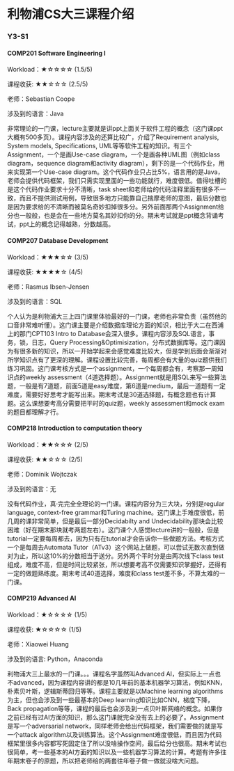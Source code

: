 # 利物浦CS大三课程介绍

### Y3-S1

#### COMP201 Software Engineering I

Workload：★☆☆☆☆ (1.5/5)

课程收获: ★★☆☆☆ (2.5/5)

老师：Sebastian Coope

涉及到的语言：Java

非常理论的一门课，lecture主要就是讲ppt上面关于软件工程的概念（这门课ppt大概有500多页）。课程内容涉及的还算比较广，介绍了Requirement analysis, System models, Specifications, UML等等软件工程的知识。有三个Assignment，一个是画Use-case diagram，一个是画各种UML图（例如class diagram，sequence diagram和activity diagram），剩下的是一个代码作业，用来实现第一个Use-case diagram。这个代码作业只占比5%，语言用的是Java，老师会提供代码框架，我们只需实现里面的一些功能就行，难度很低。值得吐槽的是这个代码作业要求十分不清晰，task sheet和老师给的代码注释里面有很多不一致，而且不提供测试用例，导致很多地方只能靠自己揣摩老师的意图，最后分数也是因为要求给的不清晰而被莫名奇妙扣掉很多分。另外前面那两个Assignment给分也一般般，也是会在一些地方莫名其妙扣你的分。期末考试就是ppt概念背诵考试，ppt上的概念记得越熟，分数越高。

#### COMP207 Database Development

Workload：★★★☆☆ (3/5)

课程收获: ★★★★☆ (4/5)

老师：Rasmus Ibsen-Jensen

涉及到的语言：SQL

个人认为是利物浦大三上四门课里体验最好的一门课，老师也非常负责（虽然他的口音非常难听懂）。这门课主要是介绍数据库理论方面的知识，相比于大二在西浦上的那门CPT103 Intro to Database会深入很多。课程内容涉及SQL语言，事务，锁，日志，Query Processing\&Optimisization，分布式数据库等。这门课因为有很多新的知识，所以一开始学起来会感觉难度比较大，但是学到后面会渐渐对所学知识点有了更深的理解。课程设置比较完善，每周都会有大量的quiz题供我们练习巩固。这门课考核方式是一个assignment，一个每周都会有，考察那一周知识点的weekly assessment（4道选择题）。Assignment就是用SQL来写一些算法题，一般是有7道题，前面5道是easy难度，第6道是medium，最后一道题有一定难度，需要好好思考才能写出来。期末考试是30道选择题，有概念题也有计算题。这么课想要考高分需要把平时的quiz题，weekly assessment和mock exam的题目都理解才行。

#### COMP218 Introduction to computation theory

Workload：★★☆☆☆ (2/5)

课程收获: ★★☆☆☆ (2/5)

老师：Dominik Wojtczak

涉及到的语言：无

没有代码作业，真·完完全全理论的一门课。课程内容分为三大块，分别是regular language, context-free grammar和Turing machine。这门课上手难度很低，前几周的课非常简单，但是最后一部分Decidabilty and Undecidability那块会比较困难（好在期末那块就考两题左右）。这门课个人感觉lecture讲的一般般，但是tutorial一定要每周都去，因为只有在tutorial才会告诉你一些做题方法。考核方式一个是每周去Automata Tutor（ATv3）这个网站上做题，可以尝试无数次直到做对为止，所以这10%的分数相当于送分。另外两个平时分是由两次线下class test组成，难度不高，但是时间比较紧张，所以想要考高不仅需要知识掌握好，还得有一定的做题熟练度。期末考试40道选择，难度和class test差不多，不算太难的一门课。

#### COMP219 Advanced AI

Workload：★☆☆☆☆ (1/5)

课程收获: ★☆☆☆☆ (1/5)

老师：Xiaowei Huang

涉及到的语言: Python，Anaconda

利物浦大三上最水的一门课。。。课程名字虽然叫Advanced AI，但实际上一点也不advanced，因为课程内容讲的都是10几年前的基本机器学习算法，例如KNN，朴素贝叶斯，逻辑斯蒂回归等等。课程主要就是以Machine learning algorithms为主，但也会涉及到一些最基本的Deep learning知识比如CNN，梯度下降，Back propagation等等，课程的最后也会涉及到一点贝叶斯网络的概念。如果你之前已经有过AI方面的知识，那么这门课就完全没有去上的必要了。Assignment是写一个adversarial network，同样老师会给出代码框架，我们需要做的就是写一个attack algorithm以及训练算法。这个Assignment难度很低，而且因为代码框架里很多内容都写死固定住了所以没啥操作空间，最后给分也很高。期末考试也很简单，考一些基本的AI方面的知识以及一些机器学习算法的计算。考题有许多往年期末卷子的原题，所以把老师给的两套往年卷子做一做就没啥大问题。

